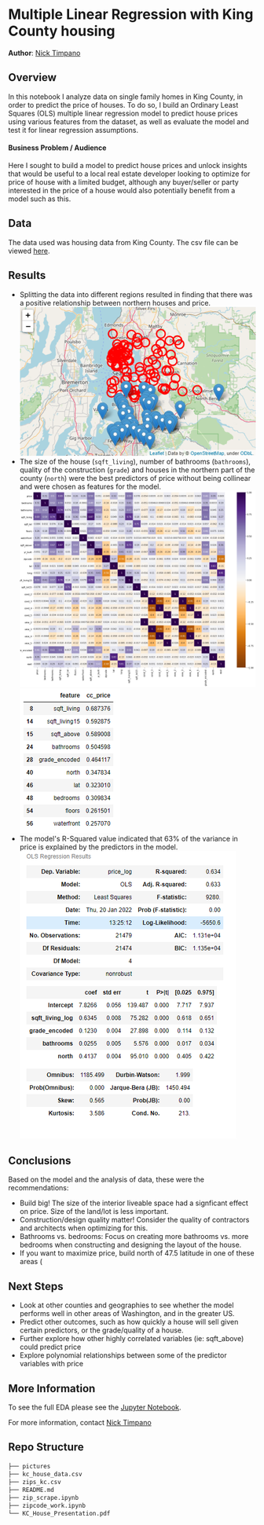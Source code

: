 # Multiple Linear Regression with King County housing 
**Author**: [Nick Timpano](mailto:nick.timpano@gmail.com)

## Overview
In this notebook I analyze data on single family homes in King County, in order to predict the price of houses. To do so, I build an Ordinary Least Squares (OLS) multiple linear regression model to predict house prices using various features from the dataset, as well as evaluate the model and test it for linear regression assumptions.  

#### Business Problem / Audience 
Here I sought to build a model to predict house prices and unlock insights that would be useful to a local real estate developer looking to optimize for price of house with a limited budget, although any buyer/seller or party interested in the price of a house would also potentially benefit from a model such as this.  

## Data 
The data used was housing data from King County. The csv file can be viewed [here](https://github.com/ntimpano614/kc_housing_regression/blob/main/kc_house_data.csv). 

## Results
- Splitting the data into different regions resulted in finding that there was a positive relationship between northern houses and price.   
![northern houses](./pictures/latitude_folium.png)
- The size of the house (`sqft_living`), number of bathrooms (`bathrooms`), quality of the construction (`grade`) and houses in the northern part of the county (`north`) were the best predictors of price without being collinear and were chosen as features for the model.  
![correlation_with_price](./pictures/correlation_heatmap.png)
![price vs features](./pictures/correlation_with_price.png)
- The model's R-Squared value indicated that 63% of the variance in price is explained by the predictors in the model.   
![model summary](./pictures/model_results.png)

## Conclusions 
Based on the model and the analysis of data, these were the recommendations: 
- Build big! The size of the interior liveable space had a signficant effect on price. Size of the land/lot is less important.    
- Construction/design quality matter! Consider the quality of contractors and architects when optimizing for this. 
- Bathrooms vs. bedrooms: Focus on creating more bathrooms vs. more bedrooms when constructing and designing the layout of the house. 
- If you want to maximize price, build north of 47.5 latitude in one of these areas (

## Next Steps 
- Look at other counties and geographies to see whether the model performs well in other areas of Washington, and in the greater US. 
- Predict other outcomes, such as how quickly a house will sell given certain predictors, or the grade/quality of a house. 
- Further explore how other highly correlated variables (ie: sqft_above) could predict price 
- Explore polynomial relationships between some of the predictor variables with price 

## More Information 
To see the full EDA please see the [Jupyter Notebook](./KC_housing_regression.ipynb). 

For more information, contact [Nick Timpano](mailto:nick.timpano@gmail.com)

## Repo Structure 

```
├── pictures
├── kc_house_data.csv
├── zips_kc.csv
├── README.md
├── zip_scrape.ipynb
├── zipcode_work.ipynb
└── KC_House_Presentation.pdf
```
